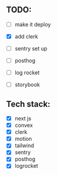 ## TODO: 
- [ ] make it deploy 
- [x] add clerk
- [ ] sentry set up
- [ ] posthog
- [ ] log rocket
- [ ] storybook



## Tech stack:
- [x] next js
- [x] convex
- [x] clerk
- [x] motion
- [x] tailwind
- [x] sentry
- [x] posthog
- [x] logrocket
